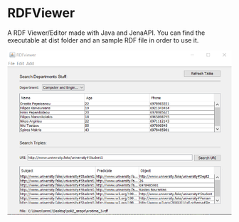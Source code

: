 # RDFViewer
A RDF Viewer/Editor made with Java and JenaAPI. You can find the executable at dist folder and an sample RDF file in order to use it.

![GitHub Logo](screenshot_aa.png)
